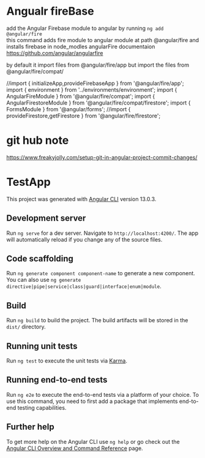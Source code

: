# Angualr fireBase
add the Angular Firebase module to angular by  running 
`ng add @angular/fire`  
this command adds fire module to angular module at path @angular/fire and installs firebase in node_modles
angularFire documentaion https://github.com/angular/angularfire

by default it import files from @angular/fire/app but import the files from @angular/fire/compat/

//import { initializeApp,provideFirebaseApp } from '@angular/fire/app';
import { environment } from '../environments/environment';
import { AngularFireModule } from '@angular/fire/compat';
import { AngularFirestoreModule } from '@angular/fire/compat/firestore';
import { FormsModule } from '@angular/forms';
//import { provideFirestore,getFirestore } from '@angular/fire/firestore';

# git hub note
https://www.freakyjolly.com/setup-git-in-angular-project-commit-changes/
# TestApp

This project was generated with [Angular CLI](https://github.com/angular/angular-cli) version 13.0.3.

## Development server

Run `ng serve` for a dev server. Navigate to `http://localhost:4200/`. The app will automatically reload if you change any of the source files.

## Code scaffolding

Run `ng generate component component-name` to generate a new component. You can also use `ng generate directive|pipe|service|class|guard|interface|enum|module`.

## Build

Run `ng build` to build the project. The build artifacts will be stored in the `dist/` directory.

## Running unit tests

Run `ng test` to execute the unit tests via [Karma](https://karma-runner.github.io).

## Running end-to-end tests

Run `ng e2e` to execute the end-to-end tests via a platform of your choice. To use this command, you need to first add a package that implements end-to-end testing capabilities.

## Further help

To get more help on the Angular CLI use `ng help` or go check out the [Angular CLI Overview and Command Reference](https://angular.io/cli) page.
